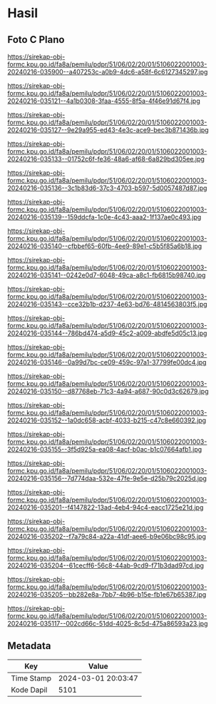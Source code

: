 # Hasil

## Foto C Plano

https://sirekap-obj-formc.kpu.go.id/fa8a/pemilu/pdpr/51/06/02/20/01/5106022001003-20240216-035900--a407253c-a0b9-4dc6-a58f-6c6127345297.jpg

https://sirekap-obj-formc.kpu.go.id/fa8a/pemilu/pdpr/51/06/02/20/01/5106022001003-20240216-035121--4a1b0308-3faa-4555-8f5a-4f46e91d67f4.jpg

https://sirekap-obj-formc.kpu.go.id/fa8a/pemilu/pdpr/51/06/02/20/01/5106022001003-20240216-035127--9e29a955-ed43-4e3c-ace9-bec3b871436b.jpg

https://sirekap-obj-formc.kpu.go.id/fa8a/pemilu/pdpr/51/06/02/20/01/5106022001003-20240216-035133--01752c6f-fe36-48a6-af68-6a829bd305ee.jpg

https://sirekap-obj-formc.kpu.go.id/fa8a/pemilu/pdpr/51/06/02/20/01/5106022001003-20240216-035136--3c1b83d6-37c3-4703-b597-5d0057487d87.jpg

https://sirekap-obj-formc.kpu.go.id/fa8a/pemilu/pdpr/51/06/02/20/01/5106022001003-20240216-035139--159ddcfa-1c0e-4c43-aaa2-1f137ae0c493.jpg

https://sirekap-obj-formc.kpu.go.id/fa8a/pemilu/pdpr/51/06/02/20/01/5106022001003-20240216-035140--cfbbef65-60fb-4ee9-89e1-c5b5f85a6b18.jpg

https://sirekap-obj-formc.kpu.go.id/fa8a/pemilu/pdpr/51/06/02/20/01/5106022001003-20240216-035141--0242e0d7-6048-49ca-a8c1-fb6815b98740.jpg

https://sirekap-obj-formc.kpu.go.id/fa8a/pemilu/pdpr/51/06/02/20/01/5106022001003-20240216-035143--cce32b1b-d237-4e63-bd76-4814563803f5.jpg

https://sirekap-obj-formc.kpu.go.id/fa8a/pemilu/pdpr/51/06/02/20/01/5106022001003-20240216-035144--786bd474-a5d9-45c2-a009-abdfe5d05c13.jpg

https://sirekap-obj-formc.kpu.go.id/fa8a/pemilu/pdpr/51/06/02/20/01/5106022001003-20240216-035146--0a99d7bc-ce09-459c-97a1-37799fe00dc4.jpg

https://sirekap-obj-formc.kpu.go.id/fa8a/pemilu/pdpr/51/06/02/20/01/5106022001003-20240216-035150--d87768eb-71c3-4a94-a687-90c0d3c62679.jpg

https://sirekap-obj-formc.kpu.go.id/fa8a/pemilu/pdpr/51/06/02/20/01/5106022001003-20240216-035152--1a0dc658-acbf-4033-b215-c47c8e660392.jpg

https://sirekap-obj-formc.kpu.go.id/fa8a/pemilu/pdpr/51/06/02/20/01/5106022001003-20240216-035155--3f5d925a-ea08-4acf-b0ac-b1c07664afb1.jpg

https://sirekap-obj-formc.kpu.go.id/fa8a/pemilu/pdpr/51/06/02/20/01/5106022001003-20240216-035156--7d774daa-532e-47fe-9e5e-d25b79c2025d.jpg

https://sirekap-obj-formc.kpu.go.id/fa8a/pemilu/pdpr/51/06/02/20/01/5106022001003-20240216-035201--f4147822-13ad-4eb4-94c4-eacc1725e21d.jpg

https://sirekap-obj-formc.kpu.go.id/fa8a/pemilu/pdpr/51/06/02/20/01/5106022001003-20240216-035202--f7a79c84-a22a-41df-aee6-b9e06bc98c95.jpg

https://sirekap-obj-formc.kpu.go.id/fa8a/pemilu/pdpr/51/06/02/20/01/5106022001003-20240216-035204--61cecff6-56c8-44ab-9cd9-f71b3dad97cd.jpg

https://sirekap-obj-formc.kpu.go.id/fa8a/pemilu/pdpr/51/06/02/20/01/5106022001003-20240216-035205--bb282e8a-7bb7-4b96-b15e-fb1e67b65387.jpg

https://sirekap-obj-formc.kpu.go.id/fa8a/pemilu/pdpr/51/06/02/20/01/5106022001003-20240216-035117--002cd66c-51dd-4025-8c5d-475a86593a23.jpg


## Metadata

| Key        | Value               |
| ---------- | ------------------- |
| Time Stamp | 2024-03-01 20:03:47 |
| Kode Dapil | 5101                |



